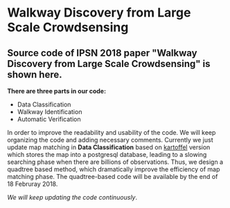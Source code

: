 # Walkway Discovery from Large Scale Crowdsensing

Source code of IPSN 2018 paper "Walkway Discovery from Large Scale Crowdsensing" is shown here.
--------------------------------------------------

**There are three parts in our code:**
- Data Classification
- Walkway Identification
- Automatic Verification

In order to improve the readability and usability of the code. We will keep organizing the code and adding necessary comments.
Currently we just update map matching in **Data Classification** based on [kartoffel](https://github.com/juhanaka/kartoffel) version which stores the map into a postgresql database, leading to a slowing searching phase when there are billions of observations.
Thus, we design a quadtree based method, which dramatically improve the efficiency of map matching phase.
The quadtree-based code will be available by the end of 18 Februray 2018.


_We will keep updating the code continuously_.